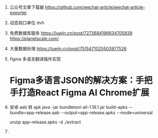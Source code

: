 1. 公众号文章下载器
   https://github.com/wechat-article/wechat-article-exporter
2. 动态视口单位 dvh
3. 免费数据库服务
   https://juejin.cn/post/7273684196634705939
   https://planetscale.com/
4. 大量数据处理
   https://juejin.cn/post/7515471025503977526
5. figma 多语言翻译插件实现
   # Figma多语言JSON的解决方案：手把手打造React Figma AI Chrome扩展[](https://juejin.cn/user/1170301184384622/posts)
6. 安卓 aab 转 apk
   java -jar bundletool-all-1.18.1.jar build-apks --bundle=app-release.aab --output=app-release.apks --mode=universal
   
   unzip app-release.apks -d ./extract
7. 